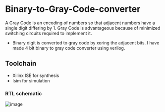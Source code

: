 # Binary-to-Gray-Code-converter
A Gray Code is an encoding of numbers so that adjacent numbers have a single digit differing by 1. Gray Code is  advantageous  because  of minimized switching circuits required to implement it.
* Binary digit is converted to gray code by xoring the adjacent bits. I have made 4 bit binary to gray code converter using verilog.

## Toolchain
* Xilinx ISE for synthesis
* Isim for simulation

### RTL schematic
![image](https://user-images.githubusercontent.com/76483382/220626141-e28cea07-6c3c-4308-a5c1-39a9bb75b051.png)
